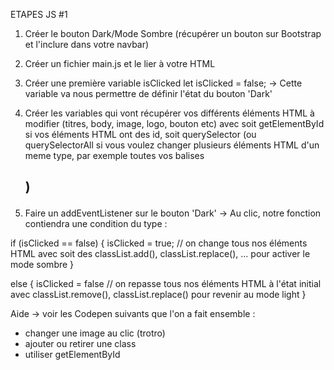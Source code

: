 ETAPES JS #1

1. Créer le bouton Dark/Mode Sombre (récupérer un bouton sur Bootstrap et l'inclure dans votre navbar)

2. Créer un fichier main.js et le lier à votre HTML

3. Créer une première variable isClicked let isClicked = false; 
-> Cette variable va nous permettre de définir l'état du bouton 'Dark'

4. Créer les variables qui vont récupérer vos différents éléments HTML à modifier (titres, body, image, logo, bouton etc) avec soit getElementById si vos éléments HTML ont des id, soit querySelector (ou querySelectorAll si vous voulez changer plusieurs éléments HTML d'un meme type, par exemple toutes vos balises <h2>)

5. Faire un addEventListener sur le bouton 'Dark'
-> Au clic, notre fonction contiendra une condition du type :  

 if (isClicked == false) {
    isClicked = true;
    // on change tous nos éléments HTML avec soit des classList.add(), classList.replace(), ... pour activer le mode sombre
 }

 else {
    isClicked = false
    // on repasse tous nos éléments HTML à l'état initial avec classList.remove(), classList.replace() pour revenir au mode light
 }


Aide -> voir les Codepen suivants que l'on a fait ensemble :
- changer une image au clic (trotro)
- ajouter ou retirer une class
- utiliser getElementById
